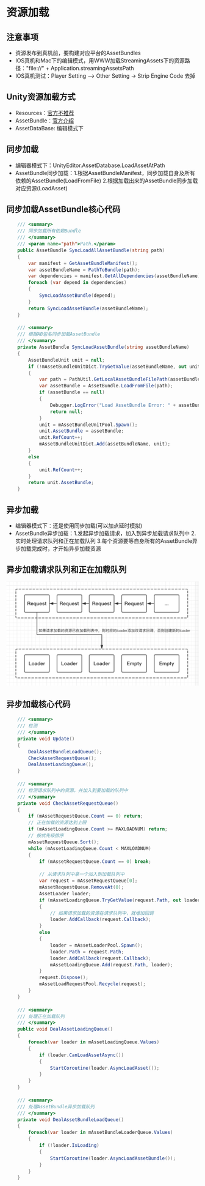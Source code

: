 # 资源加载

## 注意事项
* 资源发布到真机前，要构建对应平台的AssetBundles
* IOS真机和Mac下的编辑模式，用WWW加载StreamingAssets下的资源路径："file://" + Application.streamingAssetsPath
* IOS真机测试：Player Setting –> Other Setting -> Strip Engine Code 去掉

## Unity资源加载方式
* Resources：[官方不推荐](https://unity3d.com/cn/learn/tutorials/topics/best-practices/resources-folder)
* AssetBundle：[官方介绍](https://docs.unity3d.com/Manual/AssetBundlesIntro.html)
* AssetDataBase: 编辑模式下
    
## 同步加载
* 编辑器模式下：UnityEditor.AssetDatabase.LoadAssetAtPath
* AssetBundle同步加载：1.根据AssetBundleManifest，同步加载自身及所有依赖的AssetBundle(LoadFromFile) 2.根据加载出来的AssetBundle同步加载对应资源(LoadAsset)

## 同步加载AssetBundle核心代码
~~~C#
    /// <summary>
    /// 同步加载所有依赖Bundle
    /// </summary>
    /// <param name="path">Path.</param>
    public AssetBundle SyncLoadAllAssetBundle(string path)
    {
        var manifest = GetAssetBundleManifest();
        var assetBundleName = PathToBundle(path);
        var dependencies = manifest.GetAllDependencies(assetBundleName);
        foreach (var depend in dependencies)
        {
            SyncLoadAssetBundle(depend);
        }
        return SyncLoadAssetBundle(assetBundleName);
    }

    /// <summary>
    /// 根据AB包名同步加载AssetBundle
    /// </summary>
    private AssetBundle SyncLoadAssetBundle(string assetBundleName)
    {
        AssetBundleUnit unit = null;
        if (!mAssetBundleUnitDict.TryGetValue(assetBundleName, out unit))
        {
            var path = PathUtil.GetLocalAssetBundleFilePath(assetBundleName);
            var assetBundle = AssetBundle.LoadFromFile(path);
            if (assetBundle == null)
            {
                Debugger.LogError("Load AssetBundle Error: " + assetBundleName);
                return null;
            }
            unit = mAssetBundleUnitPool.Spawn();
            unit.AssetBundle = assetBundle;
            unit.RefCount++;
            mAssetBundleUnitDict.Add(assetBundleName, unit);
        }
        else
        {
            unit.RefCount++;
        }
        return unit.AssetBundle;
    }
~~~

## 异步加载
* 编辑器模式下：还是使用同步加载(可以加点延时模拟)
* AssetBundle异步加载：1.发起异步加载请求，加入到异步加载请求队列中 2.实时处理请求队列和正在加载队列 3.每个资源要等自身所有的AssetBundle异步加载完成时，才开始异步加载资源

## 异步加载请求队列和正在加载队列
![result](Images/RequestAndLoader.png)

## 异步加载核心代码
~~~C#
    /// <summary>
    /// 检测
    /// </summary>
    private void Update()
    {
        DealAssetBundleLoadQueue();
        CheckAssetRequestQueue();
        DealAssetLoadingQueue();
    }

    /// <summary>
    /// 检测请求队列中的资源，并加入到要加载的队列中
    /// </summary>
    private void CheckAssetRequestQueue()
    {
        if (mAssetRequestQueue.Count == 0) return;
        // 正在加载的资源达到上限
        if (mAssetLoadingQueue.Count >= MAXLOADNUM) return;
        // 按优先级排序
        mAssetRequestQueue.Sort();
        while (mAssetLoadingQueue.Count < MAXLOADNUM)
        {
            if (mAssetRequestQueue.Count == 0) break;

            // 从请求队列中拿一个加入到加载队列中
            var request = mAssetRequestQueue[0];
            mAssetRequestQueue.RemoveAt(0);
            AssetLoader loader;
            if (mAssetLoadingQueue.TryGetValue(request.Path, out loader))
            {
                // 如果请求加载的资源在请求队列中，就增加回调
                loader.AddCallback(request.Callback);
            }
            else
            {
                loader = mAssetLoaderPool.Spawn();
                loader.Path = request.Path;
                loader.AddCallback(request.Callback);
                mAssetLoadingQueue.Add(request.Path, loader);
            }
            request.Dispose();
            mAssetLoadRequestPool.Recycle(request);
        }
    }

    /// <summary>
    /// 处理正在加载队列
    /// </summary>
    public void DealAssetLoadingQueue()
    {
        foreach(var loader in mAssetLoadingQueue.Values)
        {
            if (loader.CanLoadAssetAsync())
            {
                StartCoroutine(loader.AsyncLoadAsset());
            }
        }
    }

    /// <summary>
    /// 处理AssetBundle异步加载队列
    /// </summary>
    private void DealAssetBundleLoadQueue()
    {
        foreach(var loader in mAssetBundleLoaderQueue.Values)
        {
            if (!loader.IsLoading)
            {
                StartCoroutine(loader.AsyncLoadAssetBundle());
            }
        }
    }
~~~